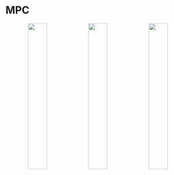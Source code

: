 # MPC
<p align="center">  
<img src="![image](https://github.com/donstrave/MPC/assets/97787858/572b1132-f22d-4c81-8c93-87f9e65dc594)
" align="center" width="32%">  
<img src="![image](https://github.com/donstrave/MPC/assets/97787858/286a22b7-7188-4699-8120-a9f9c6acd301)
" align="center" width="32%">  
<img src="![image](https://github.com/donstrave/MPC/assets/97787858/c3489448-46b4-4de6-90bd-c5b67be80425)
" align="center" width="32%">  
</figcaption></p>

